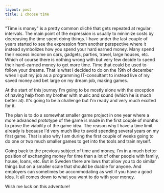 ```yaml
---
layout: post
title: I choose time
---
```


"Time is money" is a pretty common cliché that gets repeated at regular intervals. The main point of the expression is usually to minimize costs by decreasing the time spent doing things. I have under the last couple of years started to see the expression from another perspective where it instead symbolizes how you spend your hard earned money. Many spend their excess income on cars, gadgets, parties, travel, large houses, etc. Which of course there is nothing wrong with but very few decide to spend their hard-earned money to get more time. Time that could be used to follow your dreams. That is what I decided to do on the 19th of december when I quit my job as a programming IT-consultant to instead live of my saved money and bet large on my dream job, making games.

At the start of this journey I'm going to be mostly alone with the exception of having help from my brother with music and sound (which he is much better at). It's going to be a challenge but I'm ready and very much excited for it.

The plan is to do a somewhat smaller game project in one year where a more advanced prototype of the game is made in the first couple of months to prove the viability of the game idea. The reason why I have a time limit already is because I'd very much like to avoid spending several years on my first game. That is also why I am during the first couple of weeks going to do one or two much smaller games to get into the tools and train myself.

Going back to the previous subject of time and money, I'm in a much better position of exchanging money for time than a lot of other people with family, house, loans, etc. But in Sweden there are laws that allow you to do similar things but on a smaller scale that should be doable for anyone. And employers can sometimes be accommodating as well if you have a good idea. It all comes down to what you want to do with your money.

Wish me luck on this adventure!